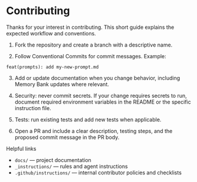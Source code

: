 # Contributing

Thanks for your interest in contributing. This short guide explains the expected workflow and conventions.

1. Fork the repository and create a branch with a descriptive name.

2. Follow Conventional Commits for commit messages. Example:

```
feat(prompts): add my-new-prompt.md
```

3. Add or update documentation when you change behavior, including Memory Bank updates where relevant.

4. Security: never commit secrets. If your change requires secrets to run, document required environment variables in the README or the specific instruction file.

5. Tests: run existing tests and add new tests when applicable.

6. Open a PR and include a clear description, testing steps, and the proposed commit message in the PR body.

Helpful links
- `docs/` — project documentation
- `_instructions/` — rules and agent instructions
- `.github/instructions/` — internal contributor policies and checklists
